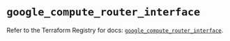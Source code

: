 # `google_compute_router_interface`

Refer to the Terraform Registry for docs: [`google_compute_router_interface`](https://registry.terraform.io/providers/hashicorp/google/6.4.0/docs/resources/compute_router_interface).
